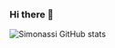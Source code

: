 ### Hi there 👋

![Simonassi GitHub stats](https://github-readme-stats.vercel.app/api?username=Lucas-Simonassi&show_icons=true&theme=tokyonight)
